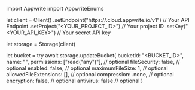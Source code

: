 import Appwrite
import AppwriteEnums

let client = Client()
    .setEndpoint("https://<REGION>.cloud.appwrite.io/v1") // Your API Endpoint
    .setProject("<YOUR_PROJECT_ID>") // Your project ID
    .setKey("<YOUR_API_KEY>") // Your secret API key

let storage = Storage(client)

let bucket = try await storage.updateBucket(
    bucketId: "<BUCKET_ID>",
    name: "<NAME>",
    permissions: ["read("any")"], // optional
    fileSecurity: false, // optional
    enabled: false, // optional
    maximumFileSize: 1, // optional
    allowedFileExtensions: [], // optional
    compression: .none, // optional
    encryption: false, // optional
    antivirus: false // optional
)

